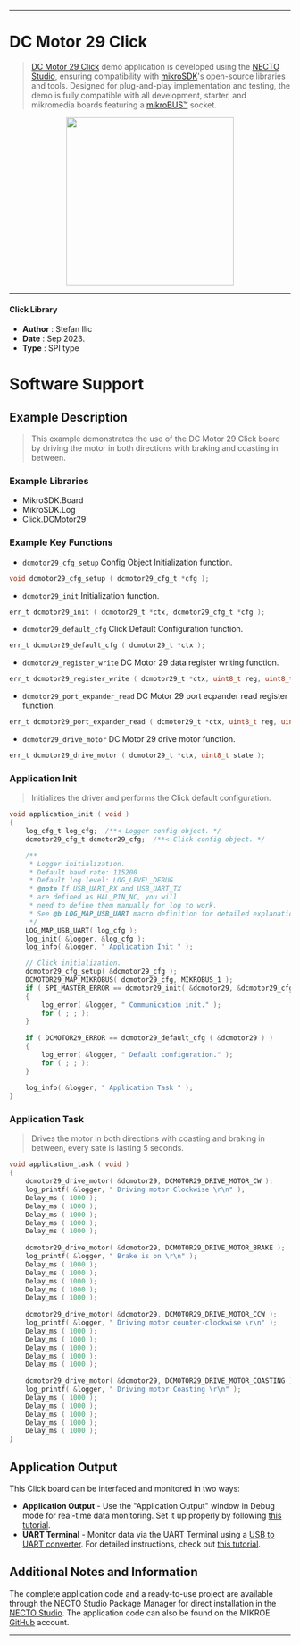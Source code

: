 
---
# DC Motor 29 Click

> [DC Motor 29 Click](https://www.mikroe.com/?pid_product=MIKROE-5905) demo application is developed using
the [NECTO Studio](https://www.mikroe.com/necto), ensuring compatibility with [mikroSDK](https://www.mikroe.com/mikrosdk)'s
open-source libraries and tools. Designed for plug-and-play implementation and testing, the demo is fully compatible with
all development, starter, and mikromedia boards featuring a [mikroBUS&trade;](https://www.mikroe.com/mikrobus) socket.

<p align="center">
  <img src="https://www.mikroe.com/?pid_product=MIKROE-5905&image=1" height=300px>
</p>

---

#### Click Library

- **Author**        : Stefan Ilic
- **Date**          : Sep 2023.
- **Type**          : SPI type

# Software Support

## Example Description

> This example demonstrates the use of the DC Motor 29 Click board by driving the 
  motor in both directions with braking and coasting in between.

### Example Libraries

- MikroSDK.Board
- MikroSDK.Log
- Click.DCMotor29

### Example Key Functions

- `dcmotor29_cfg_setup` Config Object Initialization function.
```c
void dcmotor29_cfg_setup ( dcmotor29_cfg_t *cfg );
```

- `dcmotor29_init` Initialization function.
```c
err_t dcmotor29_init ( dcmotor29_t *ctx, dcmotor29_cfg_t *cfg );
```

- `dcmotor29_default_cfg` Click Default Configuration function.
```c
err_t dcmotor29_default_cfg ( dcmotor29_t *ctx );
```

- `dcmotor29_register_write` DC Motor 29 data register writing function.
```c
err_t dcmotor29_register_write ( dcmotor29_t *ctx, uint8_t reg, uint8_t data_in );
```

- `dcmotor29_port_expander_read` DC Motor 29 port ecpander read register function.
```c
err_t dcmotor29_port_expander_read ( dcmotor29_t *ctx, uint8_t reg, uint8_t *data_out );
```

- `dcmotor29_drive_motor` DC Motor 29 drive motor function.
```c
err_t dcmotor29_drive_motor ( dcmotor29_t *ctx, uint8_t state );
```

### Application Init

> Initializes the driver and performs the Click default configuration.

```c
void application_init ( void )
{
    log_cfg_t log_cfg;  /**< Logger config object. */
    dcmotor29_cfg_t dcmotor29_cfg;  /**< Click config object. */

    /** 
     * Logger initialization.
     * Default baud rate: 115200
     * Default log level: LOG_LEVEL_DEBUG
     * @note If USB_UART_RX and USB_UART_TX 
     * are defined as HAL_PIN_NC, you will 
     * need to define them manually for log to work. 
     * See @b LOG_MAP_USB_UART macro definition for detailed explanation.
     */
    LOG_MAP_USB_UART( log_cfg );
    log_init( &logger, &log_cfg );
    log_info( &logger, " Application Init " );

    // Click initialization.
    dcmotor29_cfg_setup( &dcmotor29_cfg );
    DCMOTOR29_MAP_MIKROBUS( dcmotor29_cfg, MIKROBUS_1 );
    if ( SPI_MASTER_ERROR == dcmotor29_init( &dcmotor29, &dcmotor29_cfg ) )
    {
        log_error( &logger, " Communication init." );
        for ( ; ; );
    }
    
    if ( DCMOTOR29_ERROR == dcmotor29_default_cfg ( &dcmotor29 ) )
    {
        log_error( &logger, " Default configuration." );
        for ( ; ; );
    }
       
    log_info( &logger, " Application Task " );
}
```

### Application Task

> Drives the motor in both directions with coasting and braking in between, every sate is lasting 5 seconds.

```c
void application_task ( void )
{
    dcmotor29_drive_motor( &dcmotor29, DCMOTOR29_DRIVE_MOTOR_CW );
    log_printf( &logger, " Driving motor Clockwise \r\n" );
    Delay_ms ( 1000 );
    Delay_ms ( 1000 );
    Delay_ms ( 1000 );
    Delay_ms ( 1000 );
    Delay_ms ( 1000 );
    
    dcmotor29_drive_motor( &dcmotor29, DCMOTOR29_DRIVE_MOTOR_BRAKE );
    log_printf( &logger, " Brake is on \r\n" );
    Delay_ms ( 1000 );
    Delay_ms ( 1000 );
    Delay_ms ( 1000 );
    Delay_ms ( 1000 );
    Delay_ms ( 1000 );
    
    dcmotor29_drive_motor( &dcmotor29, DCMOTOR29_DRIVE_MOTOR_CCW );
    log_printf( &logger, " Driving motor counter-clockwise \r\n" );
    Delay_ms ( 1000 );
    Delay_ms ( 1000 );
    Delay_ms ( 1000 );
    Delay_ms ( 1000 );
    Delay_ms ( 1000 );
    
    dcmotor29_drive_motor( &dcmotor29, DCMOTOR29_DRIVE_MOTOR_COASTING );
    log_printf( &logger, " Driving motor Coasting \r\n" );
    Delay_ms ( 1000 );
    Delay_ms ( 1000 );
    Delay_ms ( 1000 );
    Delay_ms ( 1000 );
    Delay_ms ( 1000 );
}
```

## Application Output

This Click board can be interfaced and monitored in two ways:
- **Application Output** - Use the "Application Output" window in Debug mode for real-time data monitoring.
Set it up properly by following [this tutorial](https://www.youtube.com/watch?v=ta5yyk1Woy4).
- **UART Terminal** - Monitor data via the UART Terminal using
a [USB to UART converter](https://www.mikroe.com/click/interface/usb?interface*=uart,uart). For detailed instructions,
check out [this tutorial](https://help.mikroe.com/necto/v2/Getting%20Started/Tools/UARTTerminalTool).

## Additional Notes and Information

The complete application code and a ready-to-use project are available through the NECTO Studio Package Manager for 
direct installation in the [NECTO Studio](https://www.mikroe.com/necto). The application code can also be found on
the MIKROE [GitHub](https://github.com/MikroElektronika/mikrosdk_click_v2) account.

---
